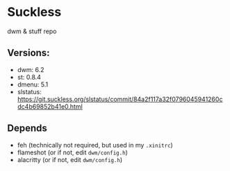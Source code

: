 # Suckless

dwm & stuff repo

## Versions:
- dwm: 6.2
- st: 0.8.4
- dmenu: 5.1
- slstatus: https://git.suckless.org/slstatus/commit/84a2f117a32f0796045941260cdc4b69852b41e0.html

## Depends
- feh (technically not required, but used in my `.xinitrc`)
- flameshot (or if not, edit `dwm/config.h`)
- alacritty (or if not, edit `dwm/config.h`)

